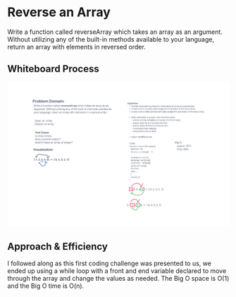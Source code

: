 # Reverse an Array
Write a function called reverseArray which takes an array as an argument. Without utilizing any of the built-in methods available to your language, return an array with elements in reversed order.

## Whiteboard Process

![Whiteboard](./whiteboards/array-reverse.png)

## Approach & Efficiency
<!-- What approach did you take? Discuss Why. What is the Big O space/time for this approach? -->
I followed along as this first coding challenge was presented to us, we ended up using a while loop with a front and end variable declared to move through the array and change the values as needed. The Big O space is O(1) and the Big O time is O(n).
